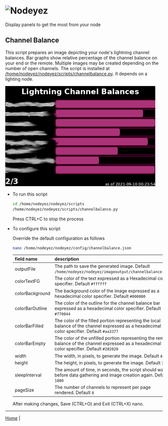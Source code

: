 # ![Nodeyez](../../../../raw/branch/main/images/nodeyez.svg)
Display panels to get the most from your node

## Channel Balance

This script prepares an image depicting your node's lightning channel balances.
Bar graphs show relative percentage of the channel balance on your end or the
remote. Multiple images may be created depending on the number of open channels.
The script is installed at [/home/nodeyez/nodeyez/scripts/channelbalance.py](../scripts/channelbalance.py).
It depends on a lighting node.

![sample image of channel balance](../images/channelbalance.png)


* To run this script

   ```sh
   cd /home/nodeyez/nodeyez/scripts
   /home/nodeyez/nodeyez/scripts/channelbalance.py
   ```

   Press CTRL+C to stop the process

* To configure this script

   Override the default configuration as follows

   ```sh
   nano /home/nodeyez/nodeyez/config/channelbalance.json
   ```

   | field name | description |
   | --- | --- |
   | outputFile | The path to save the generated image. Default `/home/nodeyez/nodeyez/imageoutput/channelbalance.png` |
   | colorTextFG | The color of the text expressed as a Hexadecimal color specifier. Default `#ffffff` |
   | colorBackground | The background color of the image expressed as a hexadecimal color specifier. Default `#000000` |
   | colorBarOutline | The color of the outline for the channel balance bar expressed as a hexadecimal color specifier. Default `#770044` |
   | colorBarFilled | The color of the filled portion representing the local balance of the channel expressed as a hexadecimal color specifier. Default `#aa3377` |
   | colorBarEmpty | The color of the unfilled portion representing the remote balance of the channel expressed as a hexadecimal color specifier. Default `#202020` |
   | width | The width, in pixels, to generate the image. Default `480` |
   | height | The height, in pixels, to generate the image. Default `320` |
   | sleepInterval | The amount of time, in seconds, the script should wait before data gathering and image creation again. Default `1800` |
   | pageSize | The number of channels to represent per page rendered. Default `8` |

   After making changes, Save (CTRL+O) and Exit (CTRL+X) nano.

---

[Home](../README.md) | 

